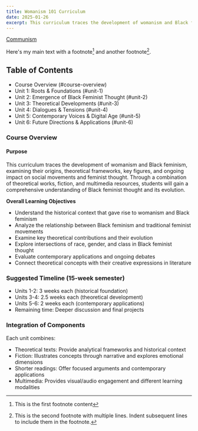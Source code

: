 ```yaml
---
title: Womanism 101 Curriculum
date: 2025-01-26
excerpt: This curriculum traces the development of womanism and Black feminism, examining their origins, theoretical frameworks, key figures, and ongoing impact on social movements and feminist thought. 
---
```


<a href="/communism" class="internal-link">Communism</a>

Here's my main text with a footnote[^1] and another footnote[^2].

[^1]: This is the first footnote content
[^2]: This is the second footnote with multiple lines.
   Indent subsequent lines to include them in the footnote.

## Table of Contents
- Course Overview (#course-overview)
- Unit 1: Roots & Foundations (#unit-1)
- Unit 2: Emergence of Black Feminist Thought (#unit-2)
- Unit 3: Theoretical Developments (#unit-3)
- Unit 4: Dialogues & Tensions (#unit-4)
- Unit 5: Contemporary Voices & Digital Age (#unit-5)
- Unit 6: Future Directions & Applications (#unit-6)

### Course Overview 
#### Purpose

This curriculum traces the development of womanism and Black feminism, examining their origins, theoretical frameworks, key figures, and ongoing impact on social movements and feminist thought. Through a combination of theoretical works, fiction, and multimedia resources, students will gain a comprehensive understanding of Black feminist thought and its evolution.

**Overall Learning Objectives** 

- Understand the historical context that gave rise to womanism and Black feminism
- Analyze the relationship between Black feminism and traditional feminist movements
- Examine key theoretical contributions and their evolution
- Explore intersections of race, gender, and class in Black feminist thought
- Evaluate contemporary applications and ongoing debates
- Connect theoretical concepts with their creative expressions in literature

### Suggested Timeline (15-week semester)
- Units 1-2: 3 weeks each (historical foundation)
- Units 3-4: 2.5 weeks each (theoretical development)
- Units 5-6: 2 weeks each (contemporary applications)
- Remaining time: Deeper discussion and final projects


### Integration of Components
Each unit combines:
- Theoretical texts: Provide analytical frameworks and historical context
- Fiction: Illustrates concepts through narrative and explores emotional dimensions
- Shorter readings: Offer focused arguments and contemporary applications
- Multimedia: Provides visual/audio engagement and different learning modalities
